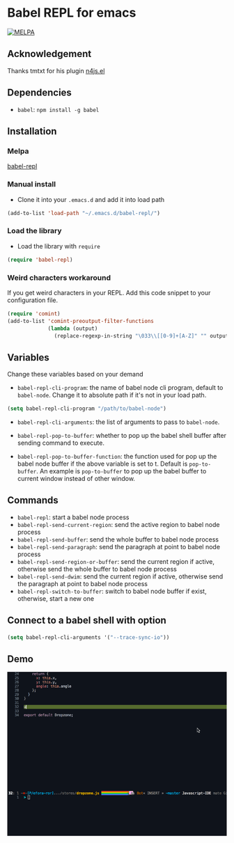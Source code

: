 # Babel REPL for emacs

[![MELPA](http://melpa.org/packages/babel-repl-badge.svg)](http://melpa.org/#/babel-repl)

## Acknowledgement

Thanks tmtxt for his plugin [n4js.el](https://github.com/tmtxt/n4js.el)

## Dependencies

- `babel`: `npm install -g babel`

## Installation

### Melpa

[babel-repl](http://melpa.org/#/babel-repl)

### Manual install

- Clone it into your `.emacs.d` and add it into load path

```lisp
(add-to-list 'load-path "~/.emacs.d/babel-repl/")
```

### Load the library

- Load the library with `require`

```lisp
(require 'babel-repl)
```

### Weird characters workaround

If you get weird characters in your REPL. Add this code snippet to your configuration file.

```lisp
(require 'comint)
(add-to-list 'comint-preoutput-filter-functions
             (lambda (output)
               (replace-regexp-in-string "\033\\[[0-9]+[A-Z]" "" output)))
```

## Variables

Change these variables based on your demand

- `babel-repl-cli-program`: the name of babel node cli program, default to
`babel-node`. Change it to absolute path if it's not in your load path.

```lisp
(setq babel-repl-cli-program "/path/to/babel-node")
```

- `babel-repl-cli-arguments`: the list of arguments to pass to `babel-node`.

- `babel-repl-pop-to-buffer`: whether to pop up the babel shell buffer after sending
command to execute.

- `babel-repl-pop-to-buffer-function`: the function used for pop up the babel node
buffer if the above variable is set to t. Default is `pop-to-buffer`. An example
is `pop-to-buffer` to pop up the babel buffer to current window
instead of other window.

## Commands

- `babel-repl`: start a babel node process
- `babel-repl-send-current-region`: send the active region to babel node process
- `babel-repl-send-buffer`: send the whole buffer to babel node process
- `babel-repl-send-paragraph`: send the paragraph at point to babel node process
- `babel-repl-send-region-or-buffer`: send the current region if active, otherwise send
the whole buffer to babel node process
- `babel-repl-send-dwim`: send the current region if active, otherwise send the
paragraph at point to babel node process
- `babel-repl-switch-to-buffer`: switch to babel node buffer if exist, otherwise,
start a new one

## Connect to a babel shell with option

```lisp
(setq babel-repl-cli-arguments '("--trace-sync-io"))
```

## Demo

![Babel shell inside Emacs](interaction.gif)
